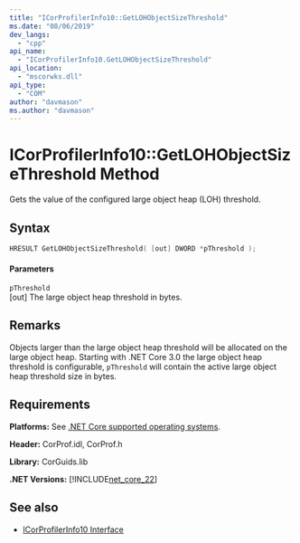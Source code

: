 ```yaml
---
title: "ICorProfilerInfo10::GetLOHObjectSizeThreshold"
ms.date: "08/06/2019"
dev_langs:
  - "cpp"
api_name:
  - "ICorProfilerInfo10.GetLOHObjectSizeThreshold"
api_location:
  - "mscorwks.dll"
api_type:
  - "COM"
author: "davmason"
ms.author: "davmason"
---
```

# ICorProfilerInfo10::GetLOHObjectSizeThreshold Method

Gets the value of the configured large object heap (LOH) threshold.

## Syntax

```cpp
HRESULT GetLOHObjectSizeThreshold( [out] DWORD *pThreshold );
```

#### Parameters

`pThreshold` \
[out] The large object heap threshold in bytes.

## Remarks

Objects larger than the large object heap threshold will be allocated on the large object heap. Starting with .NET Core 3.0 the large object heap threshold is configurable, `pThreshold` will contain the active large object heap threshold size in bytes.

## Requirements

**Platforms:** See [.NET Core supported operating systems](../../../core/setup/index.md).

**Header:** CorProf.idl, CorProf.h

**Library:** CorGuids.lib

**.NET Versions:** [!INCLUDE[net_core_22](../../../../includes/net-core-30-md.md)]

## See also

- [ICorProfilerInfo10 Interface](../../../../docs/framework/unmanaged-api/profiling/icorprofilerinfo10-interface.md)
